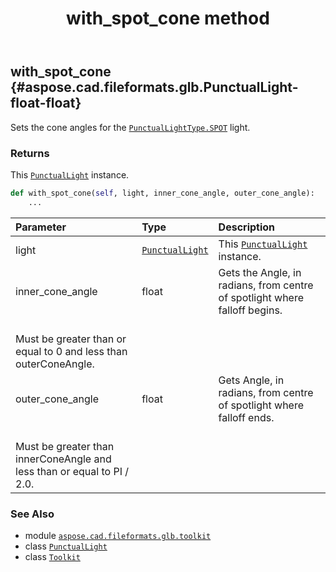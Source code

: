 ﻿---
title: with_spot_cone method
second_title: Aspose.CAD for Python via .NET API References
description: 
type: docs
weight: 350
url: /python-net/aspose.cad.fileformats.glb.toolkit/toolkit/with_spot_cone/
is_root: false
---

## with_spot_cone {#aspose.cad.fileformats.glb.PunctualLight-float-float}

Sets the cone angles for the [`PunctualLightType.SPOT`](/cad/python-net/aspose.cad.fileformats.glb/punctuallighttype#SPOT) light.


### Returns 


This [`PunctualLight`](/cad/python-net/aspose.cad.fileformats.glb/punctuallight) instance.


```python
def with_spot_cone(self, light, inner_cone_angle, outer_cone_angle):
    ...
```


| Parameter | Type | Description |
| :- | :- | :- |
| light | [`PunctualLight`](/cad/python-net/aspose.cad.fileformats.glb/punctuallight) | This [`PunctualLight`](/cad/python-net/aspose.cad.fileformats.glb/punctuallight) instance. |
| inner_cone_angle | float | Gets the Angle, in radians, from centre of spotlight where falloff begins.<br/>Must be greater than or equal to 0 and less than outerConeAngle. |
| outer_cone_angle | float | Gets Angle, in radians, from centre of spotlight where falloff ends.<br/>Must be greater than innerConeAngle and less than or equal to PI / 2.0. |



### See Also
* module [`aspose.cad.fileformats.glb.toolkit`](../../)
* class [`PunctualLight`](/cad/python-net/aspose.cad.fileformats.glb/punctuallight)
* class [`Toolkit`](/cad/python-net/aspose.cad.fileformats.glb.toolkit/toolkit)

